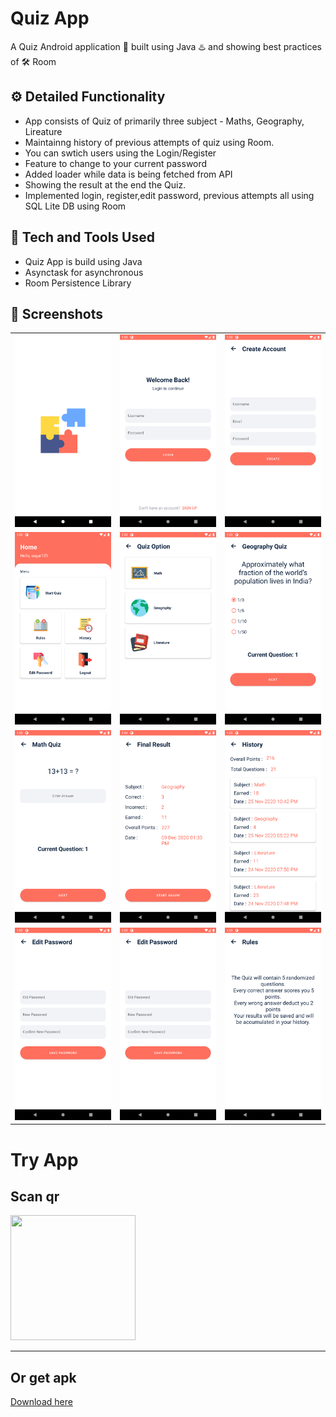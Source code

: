 # Quiz App
A Quiz Android application 📱 built using Java ♨️ and showing best practices of 🛠️ Room

## ⚙️ Detailed Functionality
* App consists of Quiz of primarily three subject - Maths, Geography, Lireature
* Maintainng history of previous attempts of quiz using Room.
* You can swtich users using the Login/Register
* Feature to change to your current password
* Added loader while data is being fetched from API
* Showing the result at the end the Quiz.
* Implemented login, register,edit password, previous attempts all using SQL Lite DB using Room 

## 🚀 Tech and Tools Used

* Quiz App is build using Java
* Asynctask for asynchronous
* Room Persistence Library

## 📸 Screenshots

||||
|:----------------------------------------:|:-----------------------------------------:|:-----------------------------------------: |
| ![Imgur](screenshots/0.png) | ![Imgur](screenshots/1.png) | ![Imgur](screenshots/2.png) |
| ![Imgur](screenshots/3.png) | ![Imgur](screenshots/4.png) | ![Imgur](screenshots/5.png) |
| ![Imgur](screenshots/6.png) | ![Imgur](screenshots/7.png) | ![Imgur](screenshots/8.png) |
| ![Imgur](screenshots/9.png) | ![Imgur](screenshots/9.png) | ![Imgur](screenshots/10.png) |

# Try App

 ## Scan qr
 <img src="https://raw.githubusercontent.com/pikachu404/Quiz-App/master/screenshots/qrCode.png"
width="200" height="200"> 

___

## Or get apk
[Download here](https://raw.githubusercontent.com/danishjamal104/Pets/master/Apk/app-release.apk)
